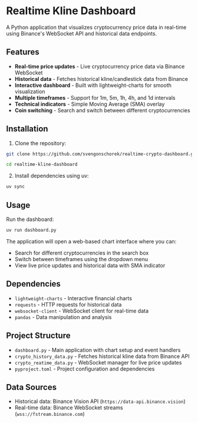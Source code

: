 # Realtime Kline Dashboard

A Python application that visualizes cryptocurrency price data in real-time using Binance's WebSocket API and historical data endpoints.

## Features

- **Real-time price updates** - Live cryptocurrency price data via Binance WebSocket
- **Historical data** - Fetches historical kline/candlestick data from Binance
- **Interactive dashboard** - Built with lightweight-charts for smooth visualization  
- **Multiple timeframes** - Support for 1m, 5m, 1h, 4h, and 1d intervals
- **Technical indicators** - Simple Moving Average (SMA) overlay
- **Coin switching** - Search and switch between different cryptocurrencies

## Installation

1. Clone the repository:
```bash
git clone https://github.com/svengonschorek/realtime-crypto-dashboard.git

cd realtime-kline-dashboard
```

2. Install dependencies using uv:
```bash
uv sync
```

## Usage

Run the dashboard:
```bash
uv run dashboard.py
```

The application will open a web-based chart interface where you can:
- Search for different cryptocurrencies in the search box
- Switch between timeframes using the dropdown menu
- View live price updates and historical data with SMA indicator

## Dependencies

- `lightweight-charts` - Interactive financial charts
- `requests` - HTTP requests for historical data
- `websocket-client` - WebSocket client for real-time data
- `pandas` - Data manipulation and analysis

## Project Structure

- `dashboard.py` - Main application with chart setup and event handlers
- `crypto_history_data.py` - Fetches historical kline data from Binance API
- `crypto_reatime_data.py` - WebSocket manager for live price updates
- `pyproject.toml` - Project configuration and dependencies

## Data Sources

- Historical data: Binance Vision API (`https://data-api.binance.vision`)
- Real-time data: Binance WebSocket streams (`wss://fstream.binance.com`)
